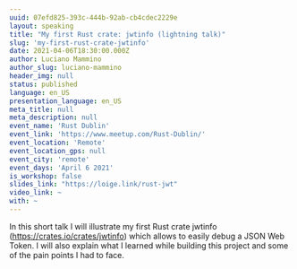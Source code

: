 ```yaml
---
uuid: 07efd825-393c-444b-92ab-cb4cdec2229e
layout: speaking
title: "My first Rust crate: jwtinfo (lightning talk)"
slug: 'my-first-rust-crate-jwtinfo'
date: 2021-04-06T18:30:00.000Z
author: Luciano Mammino
author_slug: luciano-mammino
header_img: null
status: published
language: en_US
presentation_language: en_US
meta_title: null
meta_description: null
event_name: 'Rust Dublin'
event_link: 'https://www.meetup.com/Rust-Dublin/'
event_location: 'Remote'
event_location_gps: null
event_city: 'remote'
event_days: 'April 6 2021'
is_workshop: false
slides_link: "https://loige.link/rust-jwt"
video_link: ~
with: ~
---
```


In this short talk I will illustrate my first Rust crate jwtinfo (https://crates.io/crates/jwtinfo) which allows to easily debug a JSON Web Token. I will also explain what I learned while building this project and some of the pain points I had to face.

